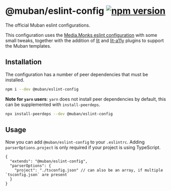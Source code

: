 # @muban/eslint-config [![npm version](https://badge.fury.io/js/%40muban%2Feslint-config.svg)](https://badge.fury.io/js/%40muban%2Feslint-config)

The official Muban eslint configurations.

This configuration uses the [Media.Monks eslint configuration](https://github.com/mediamonks/eslint-config) with some
small tweaks, together with the addition of [lit](https://www.npmjs.com/package/eslint-plugin-lit) and
[lit-a11y](https://www.npmjs.com/package/eslint-plugin-lit-a11y) plugins to support the Muban templates.


## Installation

The configuration has a number of peer dependencies that must be installed.

```bash
npm i --dev @muban/eslint-config
```

**Note for `yarn` users**: `yarn` does not install peer dependencies by default, this can be supplemented with `install-peerdeps`.

```bash
npx install-peerdeps --dev @muban/eslint-config
```

## Usage

Now you can add `@muban/eslint-config` to your `.eslintrc`. Adding `parserOptions.project` is only required if 
your project is using TypeScript.

```json5
{
  "extends": "@muban/eslint-config",
  "parserOptions": {
    "project": "./tsconfig.json" // can also be an array, if multiple `tsconfig.json` are present
  }
}

```
